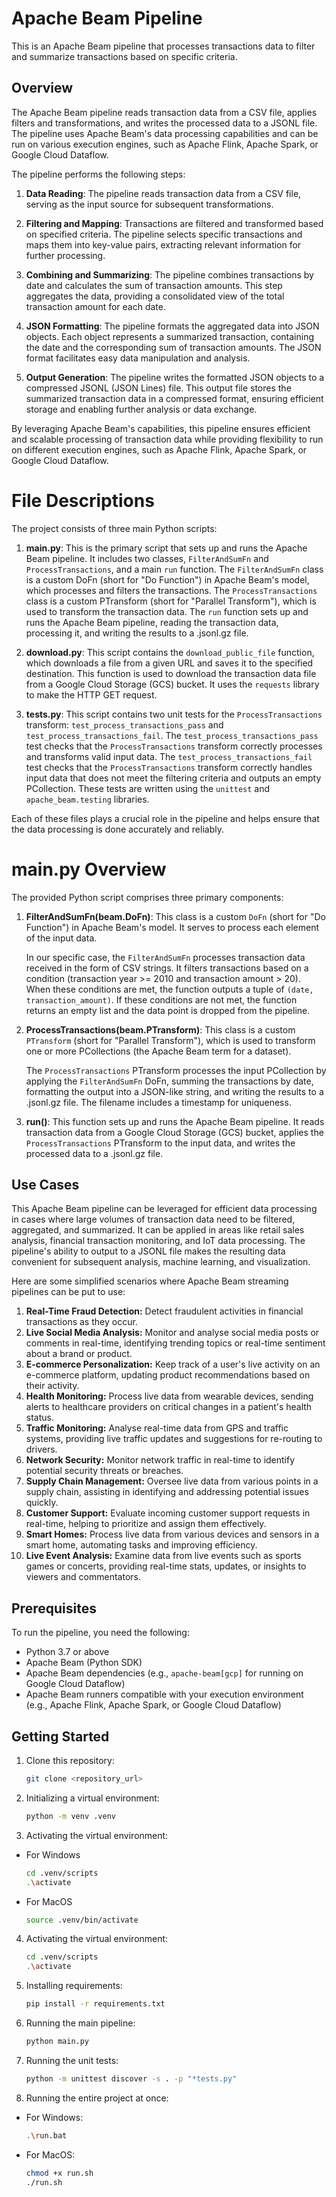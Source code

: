 # Apache Beam Pipeline

This is an Apache Beam pipeline that processes transactions data to filter and summarize transactions based on specific criteria.

## Overview

The Apache Beam pipeline reads transaction data from a CSV file, applies filters and transformations, and writes the processed data to a JSONL file. The pipeline uses Apache Beam's data processing capabilities and can be run on various execution engines, such as Apache Flink, Apache Spark, or Google Cloud Dataflow.

The pipeline performs the following steps:

1. **Data Reading**: The pipeline reads transaction data from a CSV file, serving as the input source for subsequent transformations.

2. **Filtering and Mapping**: Transactions are filtered and transformed based on specified criteria. The pipeline selects specific transactions and maps them into key-value pairs, extracting relevant information for further processing.

3. **Combining and Summarizing**: The pipeline combines transactions by date and calculates the sum of transaction amounts. This step aggregates the data, providing a consolidated view of the total transaction amount for each date.

4. **JSON Formatting**: The pipeline formats the aggregated data into JSON objects. Each object represents a summarized transaction, containing the date and the corresponding sum of transaction amounts. The JSON format facilitates easy data manipulation and analysis.

5. **Output Generation**: The pipeline writes the formatted JSON objects to a compressed JSONL (JSON Lines) file. This output file stores the summarized transaction data in a compressed format, ensuring efficient storage and enabling further analysis or data exchange.

By leveraging Apache Beam's capabilities, this pipeline ensures efficient and scalable processing of transaction data while providing flexibility to run on different execution engines, such as Apache Flink, Apache Spark, or Google Cloud Dataflow.

# File Descriptions

The project consists of three main Python scripts:

1. **main.py**: This is the primary script that sets up and runs the Apache Beam pipeline. It includes two classes, `FilterAndSumFn` and `ProcessTransactions`, and a main `run` function. The `FilterAndSumFn` class is a custom DoFn (short for "Do Function") in Apache Beam's model, which processes and filters the transactions. The `ProcessTransactions` class is a custom PTransform (short for "Parallel Transform"), which is used to transform the transaction data. The `run` function sets up and runs the Apache Beam pipeline, reading the transaction data, processing it, and writing the results to a .jsonl.gz file.

2. **download.py**: This script contains the `download_public_file` function, which downloads a file from a given URL and saves it to the specified destination. This function is used to download the transaction data file from a Google Cloud Storage (GCS) bucket. It uses the `requests` library to make the HTTP GET request.

3. **tests.py**: This script contains two unit tests for the `ProcessTransactions` transform: `test_process_transactions_pass` and `test_process_transactions_fail`. The `test_process_transactions_pass` test checks that the `ProcessTransactions` transform correctly processes and transforms valid input data. The `test_process_transactions_fail` test checks that the `ProcessTransactions` transform correctly handles input data that does not meet the filtering criteria and outputs an empty PCollection. These tests are written using the `unittest` and `apache_beam.testing` libraries.

Each of these files plays a crucial role in the pipeline and helps ensure that the data processing is done accurately and reliably.

# main.py Overview

The provided Python script comprises three primary components:

1. **FilterAndSumFn(beam.DoFn)**: This class is a custom `DoFn` (short for "Do Function") in Apache Beam's model. It serves to process each element of the input data.

    In our specific case, the `FilterAndSumFn` processes transaction data received in the form of CSV strings. It filters transactions based on a condition (transaction year >= 2010 and transaction amount > 20). When these conditions are met, the function outputs a tuple of `(date, transaction_amount)`. If these conditions are not met, the function returns an empty list and the data point is dropped from the pipeline.

2. **ProcessTransactions(beam.PTransform)**: This class is a custom `PTransform` (short for "Parallel Transform"), which is used to transform one or more PCollections (the Apache Beam term for a dataset). 

    The `ProcessTransactions` PTransform processes the input PCollection by applying the `FilterAndSumFn` DoFn, summing the transactions by date, formatting the output into a JSON-like string, and writing the results to a .jsonl.gz file. The filename includes a timestamp for uniqueness. 

3. **run()**: This function sets up and runs the Apache Beam pipeline. It reads transaction data from a Google Cloud Storage (GCS) bucket, applies the `ProcessTransactions` PTransform to the input data, and writes the processed data to a .jsonl.gz file.

## Use Cases

This Apache Beam pipeline can be leveraged for efficient data processing in cases where large volumes of transaction data need to be filtered, aggregated, and summarized. It can be applied in areas like retail sales analysis, financial transaction monitoring, and IoT data processing. The pipeline's ability to output to a JSONL file makes the resulting data convenient for subsequent analysis, machine learning, and visualization.

Here are some simplified scenarios where Apache Beam streaming pipelines can be put to use:

1. **Real-Time Fraud Detection:** Detect fraudulent activities in financial transactions as they occur.
2. **Live Social Media Analysis:** Monitor and analyse social media posts or comments in real-time, identifying trending topics or real-time sentiment about a brand or product.
3. **E-commerce Personalization:** Keep track of a user's live activity on an e-commerce platform, updating product recommendations based on their activity.
4. **Health Monitoring:** Process live data from wearable devices, sending alerts to healthcare providers on critical changes in a patient's health status.
5. **Traffic Monitoring:** Analyse real-time data from GPS and traffic systems, providing live traffic updates and suggestions for re-routing to drivers.
6. **Network Security:** Monitor network traffic in real-time to identify potential security threats or breaches.
7. **Supply Chain Management:** Oversee live data from various points in a supply chain, assisting in identifying and addressing potential issues quickly.
8. **Customer Support:** Evaluate incoming customer support requests in real-time, helping to prioritize and assign them effectively.
9. **Smart Homes:** Process live data from various devices and sensors in a smart home, automating tasks and improving efficiency.
10. **Live Event Analysis:** Examine data from live events such as sports games or concerts, providing real-time stats, updates, or insights to viewers and commentators.


## Prerequisites

To run the pipeline, you need the following:

- Python 3.7 or above
- Apache Beam (Python SDK)
- Apache Beam dependencies (e.g., `apache-beam[gcp]` for running on Google Cloud Dataflow)
- Apache Beam runners compatible with your execution environment (e.g., Apache Flink, Apache Spark, or Google Cloud Dataflow)

## Getting Started

1. Clone this repository:

   ```bash
   git clone <repository_url>

2. Initializing a virtual environment:

    ```bash
    python -m venv .venv

3. Activating the virtual environment:

* For Windows
    ```bash
    cd .venv/scripts
    .\activate

* For MacOS
    ```bash
    source .venv/bin/activate

4. Activating the virtual environment:

    ```bash
    cd .venv/scripts
    .\activate

5. Installing requirements:

    ```bash
    pip install -r requirements.txt

6. Running the main pipeline:

    ```bash
    python main.py

7. Running the unit tests:

    ```bash
    python -m unittest discover -s . -p "*tests.py"

8. Running the entire project at once:
* For Windows:
    ```bash
    .\run.bat

* For MacOS:
    ```bash
    chmod +x run.sh
    ./run.sh